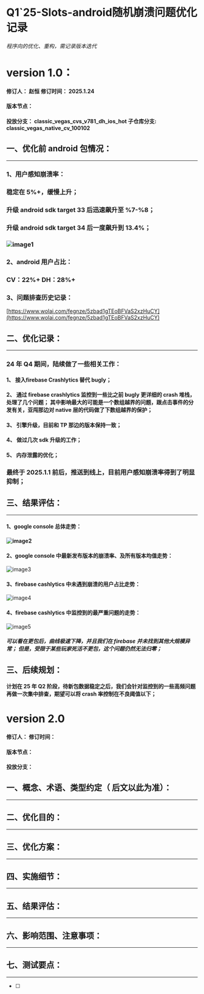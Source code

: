 # Q1\`25-Slots-android随机崩溃问题优化记录

###### *程序向的优化、重构，需记录版本迭代*

# version 1.0：

#### 修订人： 赵恒	 	修订时间：  2025.1.24

#### 版本节点：

#### 投放分支： classic\_vegas\_cvs\_v781\_dh\_ios\_hot 子仓库分支:  classic\_vegas\_native\_cv\_100102

## 一、优化前 android 包情况：

---

### 1、用户感知崩溃率：

### 稳定在 5%+，缓慢上升；

### 升级 android sdk target 33 后迅速飙升至 %7-%8；

### 升级 android sdk target 34 后一度飙升到 13.4%；

### ![image1](http://localhost:5173/WTC-Docs/assets/1758727509575_cdb9e24f.png)

### 2、android 用户占比：

### CV：22%+  DH：28%+

### 3、问题排查历史记录：

[https://www.wolai.com/fegnze/5zbad1gTEoBFVaS2xzHuCY](https://www.wolai.com/fegnze/5zbad1gTEoBFVaS2xzHuCY)

## 二、优化记录：

---

### 24 年 Q4 期间，陆续做了一些相关工作：

#### 1、 接入firebase Crashlytics 替代 bugly；

#### 2、 通过 firebase crashlytics 监控到一些比之前 bugly 更详细的 crash 堆栈，处理了几个问题； 其中影响最大的可能是一个数组越界的问题，跟点击事件的分发有关，亚闯那边对 native 层的代码做了下数组越界的保护；

#### 3、 引擎升级，目前和 TP 那边的版本保持一致；

#### 4、 做过几次 sdk 升级的工作；

#### 5、 内存泄露的优化；

### 最终于 2025.1.1 前后，推送到线上，目前用户感知崩溃率得到了明显抑制；

## 三、结果评估：

---

#### 1、google console 总体走势：

#### ![image2](http://localhost:5173/WTC-Docs/assets/1758727509576_48dca377.png)

#### 2、google console 中最新发布版本的崩溃率、及所有版本均值走势：

![image3](http://localhost:5173/WTC-Docs/assets/1758727509577_72f63f7b.png)

#### 3、firebase cashlytics 中未遇到崩溃的用户占比走势：

![image4](http://localhost:5173/WTC-Docs/assets/1758727509579_4af03417.png)

#### 4、firebase cashlytics 中监控到的最严重问题的走势：

![image5](http://localhost:5173/WTC-Docs/assets/1758727509580_76cd7129.png)

##### 可以看在更包后，曲线极速下降，并且我们在 firebase 并未找到其他大规模异常； 但是，受限于某些玩家死活不更包，这个问题仍然无法归零；

## 三、后续规划：

#### 计划在 25 年 Q2 阶段，待新包数据稳定之后，我们会针对监控到的一些高频问题再做一次集中排查，期望可以将 crash 率控制在不良阈值以下；

# version 2.0

#### 修订人：	 	修订时间： 

#### 版本节点：

#### 投放分支：

## 一、概念、术语、类型约定（ 后文以此为准）：

---

## 二、优化目的：

---

## 三、优化方案：

---

## 四、实施细节：

---

## 五、结果评估：

---

## 六、影响范围、注意事项：

---

## 七、测试要点：

---

- [ ] 









